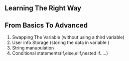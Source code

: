 ## Learning The Right Way

## From Basics To Advanced

1. Swapping The Variable (without using a third variable)
2. User info Storage (storing the data in variable )
3. String manupulation
4. Conditional statements(if,else,elif,nested if.....)

